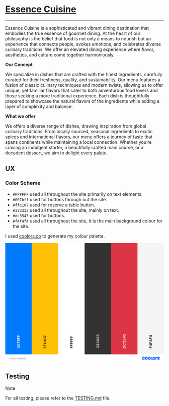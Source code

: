 
# [Essence Cuisine](https://essence-cuisine-7b8c204f88bc.herokuapp.com)



---

Essence Cuisine is a sophisticated and vibrant dining destination that embodies the true essence of gourmet dining. At the heart of our philosophy is the belief that food is not only a means to nourish but an experience that connects people, evokes emotions, and celebrates diverse culinary traditions. We offer an elevated dining experience where flavor, aesthetics, and culture come together harmoniously.

**Our Concept**

We specialize in dishes that are crafted with the finest ingredients, carefully curated for their freshness, quality, and sustainability. Our menu features a fusion of classic culinary techniques and modern twists, allowing us to offer unique, yet familiar flavors that cater to both adventurous food lovers and those seeking a more traditional experience. Each dish is thoughtfully prepared to showcase the natural flavors of the ingredients while adding a layer of complexity and balance.

**What we offer**

We offers a diverse range of dishes, drawing inspiration from global culinary traditions. From locally sourced, seasonal ingredients to exotic spices and international flavors, our menu offers a journey of taste that spans continents while maintaining a local connection. Whether you’re craving an indulgent starter, a beautifully crafted main course, or a decadent dessert, we aim to delight every palate.

## UX

### Color Scheme

- `#FFFFFF` used all throughout the site primarily on text elements.
- `#007bff` used for buttons through out the site.
- `#ffc107` used for reserve a table button.
- `#333333` used all throughout the site, mainly on text.
- `#dc3545` used for buttons.
- `#f4f4f4` used all throughout the site, it is the main background colour for the site.


I used [coolors.co](https://coolors.co/007bff-ffc107-ffffff-333333-dc3545-f4f4f4) to generate my colour palette.

![screenshot](documentation/colour-palette.png)



















## Testing

> [!NOTE]  
> For all testing, please refer to the [TESTING.md](TESTING.md) file.
